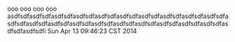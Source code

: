ooo
ooo
ooo
ooo
asdfsdfasdfsdfasdfsdfasdfsdfasdfsdfasdfsdfasdfsdfasdfsdfasdfsdfasdfsdfasdfsdfasdfsdfasdfsdfasdfsdfasdfsdfasdfsdfasdfsdfasdfsdfasdfsdfasdfsdfasdfsdfasdfsdfi
Sun Apr 13 09:46:23 CST 2014
